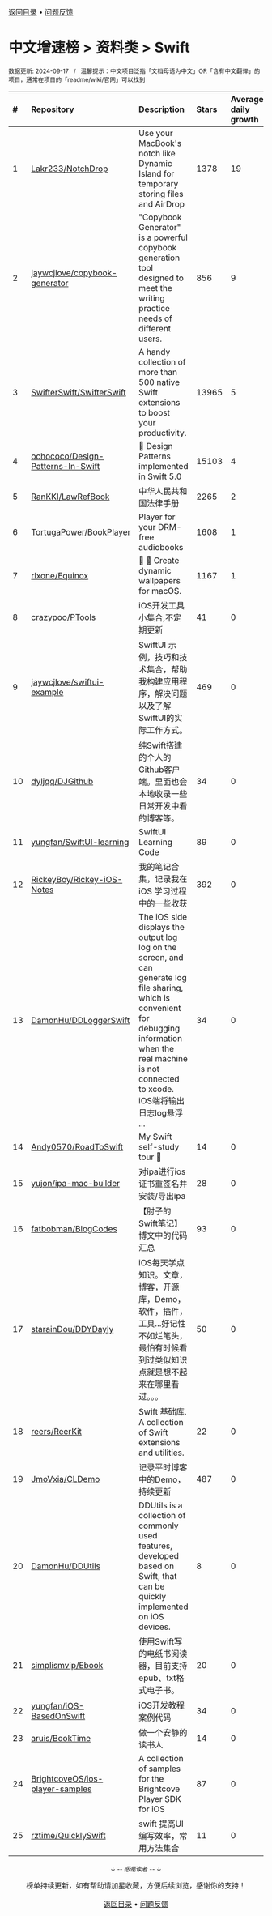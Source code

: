<a href="https://github.com/GrowingGit/GitHub-Chinese-Top-Charts#github中文排行榜">返回目录</a> • <a href="/content/docs/feedback.md">问题反馈</a>

# 中文增速榜 > 资料类 > Swift
<sub>数据更新: 2024-09-17&nbsp;&nbsp;&nbsp;/&nbsp;&nbsp;&nbsp;温馨提示：中文项目泛指「文档母语为中文」OR「含有中文翻译」的项目，通常在项目的「readme/wiki/官网」可以找到</sub>

|#|Repository|Description|Stars|Average daily growth|Updated|
|:-|:-|:-|:-|:-|:-|
|1|[Lakr233/NotchDrop](https://github.com/Lakr233/NotchDrop)|Use your MacBook's notch like Dynamic Island for temporary storing files and AirDrop|1378|19|2024-08-23|
|2|[jaywcjlove/copybook-generator](https://github.com/jaywcjlove/copybook-generator)|"Copybook Generator" is a powerful copybook generation tool designed to meet the writing practice needs of different users.|856|9|2024-08-27|
|3|[SwifterSwift/SwifterSwift](https://github.com/SwifterSwift/SwifterSwift)|A handy collection of more than 500 native Swift extensions to boost your productivity.|13965|5|2024-09-10|
|4|[ochococo/Design-Patterns-In-Swift](https://github.com/ochococo/Design-Patterns-In-Swift)|📖 Design Patterns implemented in Swift 5.0|15103|4|2024-08-03|
|5|[RanKKI/LawRefBook](https://github.com/RanKKI/LawRefBook)|中华人民共和国法律手册|2265|2|2024-07-12|
|6|[TortugaPower/BookPlayer](https://github.com/TortugaPower/BookPlayer)|Player for your DRM-free audiobooks|1608|1|2024-09-11|
|7|[rlxone/Equinox](https://github.com/rlxone/Equinox)|🌇 🌃  Create dynamic wallpapers for macOS.|1167|1|2024-09-10|
|8|[crazypoo/PTools](https://github.com/crazypoo/PTools)|iOS开发工具小集合,不定期更新|41|0|2024-09-15|
|9|[jaywcjlove/swiftui-example](https://github.com/jaywcjlove/swiftui-example)|SwiftUI 示例，技巧和技术集合，帮助我构建应用程序，解决问题以及了解SwiftUI的实际工作方式。|469|0|2024-09-13|
|10|[dyljqq/DJGithub](https://github.com/dyljqq/DJGithub)|纯Swift搭建的个人的Github客户端。里面也会本地收录一些日常开发中看的博客等。|34|0|2024-05-13|
|11|[yungfan/SwiftUI-learning](https://github.com/yungfan/SwiftUI-learning)|SwiftUI Learning Code|89|0|2024-09-07|
|12|[RickeyBoy/Rickey-iOS-Notes](https://github.com/RickeyBoy/Rickey-iOS-Notes)|我的笔记合集，记录我在 iOS 学习过程中的一些收获|392|0|2024-08-01|
|13|[DamonHu/DDLoggerSwift](https://github.com/DamonHu/DDLoggerSwift)|The iOS side displays the output log log on the screen, and can generate log file sharing, which is convenient for debugging information when the real machine is not connected to xcode. iOS端将输出日志log悬浮 ...|34|0|2024-09-10|
|14|[Andy0570/RoadToSwift](https://github.com/Andy0570/RoadToSwift)|My Swift self-study tour 🤪 |14|0|2024-09-12|
|15|[yujon/ipa-mac-builder](https://github.com/yujon/ipa-mac-builder)|对ipa进行ios证书重签名并安装/导出ipa|28|0|2024-08-23|
|16|[fatbobman/BlogCodes](https://github.com/fatbobman/BlogCodes)|【肘子的Swift笔记】博文中的代码汇总|93|0|2024-04-02|
|17|[starainDou/DDYDayly](https://github.com/starainDou/DDYDayly)|iOS每天学点知识。文章，博客，开源库，Demo，软件，插件，工具...好记性不如烂笔头，最怕有时候看到过类似知识点就是想不起来在哪里看过。。。|50|0|2024-03-29|
|18|[reers/ReerKit](https://github.com/reers/ReerKit)|Swift 基础库. A collection of Swift extensions and utilities.|22|0|2024-09-10|
|19|[JmoVxia/CLDemo](https://github.com/JmoVxia/CLDemo)|记录平时博客中的Demo，持续更新|487|0|2024-08-27|
|20|[DamonHu/DDUtils](https://github.com/DamonHu/DDUtils)|DDUtils is a collection of commonly used features, developed based on Swift, that can be quickly implemented on iOS devices.|8|0|2024-05-28|
|21|[simplismvip/Ebook](https://github.com/simplismvip/Ebook)|使用Swift写的电纸书阅读器，目前支持epub、txt格式电子书。|20|0|2024-04-09|
|22|[yungfan/iOS-BasedOnSwift](https://github.com/yungfan/iOS-BasedOnSwift)|iOS开发教程案例代码|34|0|2024-04-18|
|23|[aruis/BookTime](https://github.com/aruis/BookTime)|做一个安静的读书人|14|0|2024-07-05|
|24|[BrightcoveOS/ios-player-samples](https://github.com/BrightcoveOS/ios-player-samples)|A collection of samples for the Brightcove Player SDK for iOS|87|0|2024-09-04|
|25|[rztime/QuicklySwift](https://github.com/rztime/QuicklySwift)|swift 提高UI编写效率，常用方法集合|11|0|2024-09-13|

<div align="center">
    <p><sub>↓ -- 感谢读者 -- ↓</sub></p>
    榜单持续更新，如有帮助请加星收藏，方便后续浏览，感谢你的支持！
</div>

<br/>

<div align="center"><a href="https://github.com/GrowingGit/GitHub-Chinese-Top-Charts#github中文排行榜">返回目录</a> • <a href="/content/docs/feedback.md">问题反馈</a></div>
